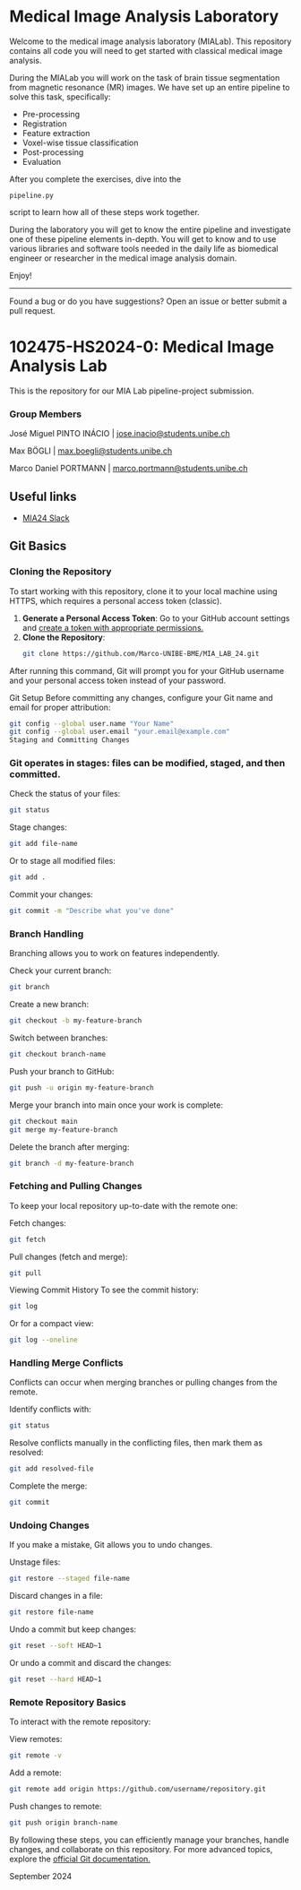 # Medical Image Analysis Laboratory

Welcome to the medical image analysis laboratory (MIALab).
This repository contains all code you will need to get started with classical medical image analysis.

During the MIALab you will work on the task of brain tissue segmentation from magnetic resonance (MR) images.
We have set up an entire pipeline to solve this task, specifically:

- Pre-processing
- Registration
- Feature extraction
- Voxel-wise tissue classification
- Post-processing
- Evaluation

After you complete the exercises, dive into the 
    
    pipeline.py 

script to learn how all of these steps work together. 

During the laboratory you will get to know the entire pipeline and investigate one of these pipeline elements in-depth.
You will get to know and to use various libraries and software tools needed in the daily life as biomedical engineer or researcher in the medical image analysis domain.

Enjoy!

----

Found a bug or do you have suggestions? Open an issue or better submit a pull request.

# 102475-HS2024-0: Medical Image Analysis Lab

This is the repository for our MIA Lab pipeline-project submission.

### Group Members
José Miguel PINTO INÁCIO | jose.inacio@students.unibe.ch

Max BÖGLI | max.boegli@students.unibe.ch

Marco Daniel PORTMANN | marco.portmann@students.unibe.ch

## Useful links

-   [MIA24 Slack](mialab2024.slack.com)

## Git Basics

### Cloning the Repository
To start working with this repository, clone it to your local machine using HTTPS, which requires a personal access token (classic).

1. **Generate a Personal Access Token**: Go to your GitHub account settings and [create a token with appropriate permissions.](https://ginnyfahs.medium.com/github-error-authentication-failed-from-command-line-3a545bfd0ca8)
2. **Clone the Repository**:
   ```bash
   git clone https://github.com/Marco-UNIBE-BME/MIA_LAB_24.git
After running this command, Git will prompt you for your GitHub username and your personal access token instead of your password.

Git Setup
Before committing any changes, configure your Git name and email for proper attribution:

```bash
git config --global user.name "Your Name"
git config --global user.email "your.email@example.com"
Staging and Committing Changes
```
### Git operates in stages: files can be modified, staged, and then committed.

Check the status of your files:
```bash
git status
```
Stage changes:
```bash
git add file-name
```
Or to stage all modified files:
```bash
git add .
```
Commit your changes:
```bash
git commit -m "Describe what you've done"
```
### Branch Handling
Branching allows you to work on features independently.

Check your current branch:
```bash
git branch
```
Create a new branch:
```bash
git checkout -b my-feature-branch
```
Switch between branches:
```bash
git checkout branch-name
```
Push your branch to GitHub:
```bash
git push -u origin my-feature-branch
```
Merge your branch into main once your work is complete:
```bash
git checkout main
git merge my-feature-branch
```
Delete the branch after merging:
```bash
git branch -d my-feature-branch
```
### Fetching and Pulling Changes
To keep your local repository up-to-date with the remote one:

Fetch changes:
```bash
git fetch
```
Pull changes (fetch and merge):
```bash
git pull
```
Viewing Commit History
To see the commit history:

```bash
git log
```
Or for a compact view:

```bash
git log --oneline
```
### Handling Merge Conflicts
Conflicts can occur when merging branches or pulling changes from the remote.

Identify conflicts with:
```bash
git status
```
Resolve conflicts manually in the conflicting files, then mark them as resolved:
```bash
git add resolved-file
```
Complete the merge:
```bash
git commit
```
### Undoing Changes
If you make a mistake, Git allows you to undo changes.

Unstage files:
```bash
git restore --staged file-name
```
Discard changes in a file:
```bash
git restore file-name
```
Undo a commit but keep changes:
```bash
git reset --soft HEAD~1
```
Or undo a commit and discard the changes:
```bash
git reset --hard HEAD~1
```
### Remote Repository Basics
To interact with the remote repository:

View remotes:
```bash
git remote -v
```
Add a remote:
```bash
git remote add origin https://github.com/username/repository.git
```
Push changes to remote:
```bash
git push origin branch-name
```
By following these steps, you can efficiently manage your branches, handle changes, and collaborate on this repository. For more advanced topics, explore the [official Git documentation.](https://git-scm.com/doc)

September 2024
